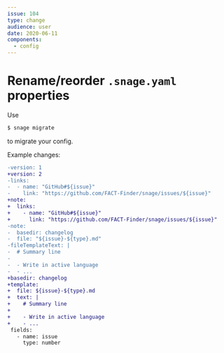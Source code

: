 ```yaml
---
issue: 104
type: change
audience: user
date: 2020-06-11
components:
  - config
---
```

# Rename/reorder `.snage.yaml` properties

Use
```bash
$ snage migrate
```
to migrate your config.

Example changes:
```diff
-version: 1
+version: 2
-links:
-  - name: "GitHub#${issue}"
-    link: "https://github.com/FACT-Finder/snage/issues/${issue}"
+note:
+  links:
+    - name: "GitHub#${issue}"
+      link: "https://github.com/FACT-Finder/snage/issues/${issue}"
-note:
-  basedir: changelog
-  file: "${issue}-${type}.md"
-fileTemplateText: |
-  # Summary line
-
-  - Write in active language
-  - ...
+basedir: changelog
+template:
+  file: ${issue}-${type}.md
+  text: |
+    # Summary line
+
+    - Write in active language
+    - ...
 fields:
   - name: issue
     type: number
```
